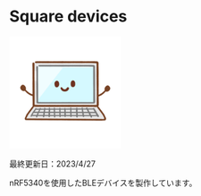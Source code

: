 
# Square devices

<img src="assets01/pc.png" width="200">

最終更新日：2023/4/27

nRF5340を使用したBLEデバイスを製作しています。
